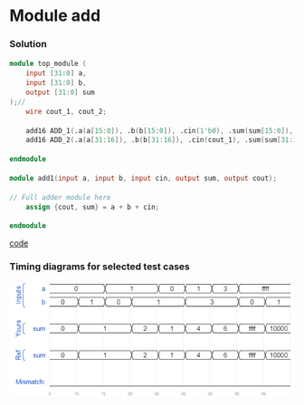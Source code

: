 # Module add
### Solution
```Verilog
module top_module (
    input [31:0] a,
    input [31:0] b,
    output [31:0] sum
);//
    wire cout_1, cout_2;
    
    add16 ADD_1(.a(a[15:0]), .b(b[15:0]), .cin(1'b0), .sum(sum[15:0]), .cout(cout_1));
    add16 ADD_2(.a(a[31:16]), .b(b[31:16]), .cin(cout_1), .sum(sum[31:16]), .cout(cout_2));

endmodule

module add1(input a, input b, input cin, output sum, output cout);

// Full adder module here
    assign {cout, sum} = a + b + cin;

endmodule
```
[code](./26.v)

### Timing diagrams for selected test cases
![result](./result.png)
